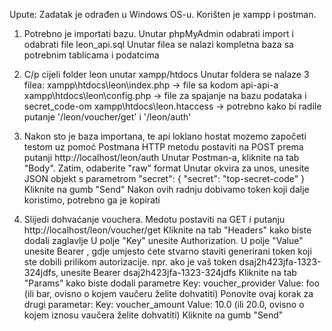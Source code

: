 Upute:
Zadatak je odrađen u Windows OS-u. Korišten je xampp i postman.

1. Potrebno je importati bazu. Unutar phpMyAdmin odabrati import i odabrati file leon_api.sql 
	Unutar filea se nalazi kompletna baza sa potrebnim tablicama i podatcima
	
2. C/p cijeli folder leon unutar xampp/htdocs
	Unutar foldera se nalaze 3 filea:
		xampp\htdocs\leon\index.php -> file sa kodom api-api-a
		xampp\htdocs\leon\config.php -> file za spajanje na bazu podataka i secret_code-om
		xampp\htdocs\leon\.htaccess -> potrebno kako bi radile putanje '/leon/voucher/get' i '/leon/auth'
						
4. Nakon sto je baza importana, te api loklano hostat mozemo započeti testom uz pomoć Postmana
		HTTP metodu postaviti na POST prema putanji http://localhost/leon/auth
		Unutar Postman-a, kliknite na tab "Body".
		Zatim, odaberite "raw" format
		Unutar okvira za unos, unesite JSON objekt s parametrom "secret":
			{
			  "secret": "top-secret-code"
			}
		Kliknite na gumb "Send" 
		Nakon ovih radnju dobivamo token koji dalje koristimo, potrebno ga je kopirati
		
5. Slijedi dohvaćanje vouchera. Medotu postaviti na GET i putanju http://localhost/leon/voucher/get
		Kliknite na tab "Headers" kako biste dodali zaglavlje
		U polje "Key" unesite Authorization.
		U polje "Value" unesite Bearer <token>, gdje umjesto <token> ćete stvarno staviti generirani token koji ste dobili prilikom autorizacije.
			npr. ako je vaš token dsaj2h423jfa-1323-324jdfs, unesite Bearer dsaj2h423jfa-1323-324jdfs
		Kliknite na tab "Params" kako biste dodali parametre
			Key: voucher_provider
			Value: foo (ili bar, ovisno o kojem vaučeru želite dohvatiti)
			Ponovite ovaj korak za drugi parametar:
			Key: voucher_amount
			Value: 10.0 (ili 20.0, ovisno o kojem iznosu vaučera želite dohvatiti)
		Kliknite na gumb "Send" 
		
		
